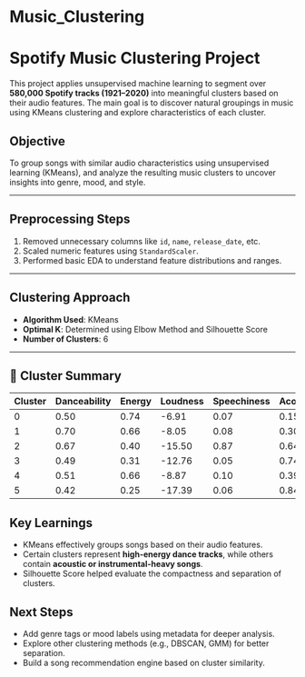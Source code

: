 # Music_Clustering

# Spotify Music Clustering Project

This project applies unsupervised machine learning to segment over **580,000 Spotify tracks (1921–2020)** into meaningful clusters based on their audio features. The main goal is to discover natural groupings in music using KMeans clustering and explore characteristics of each cluster.


## Objective

To group songs with similar audio characteristics using unsupervised learning (KMeans), and analyze the resulting music clusters to uncover insights into genre, mood, and style.

---

## Preprocessing Steps

1. Removed unnecessary columns like `id`, `name`, `release_date`, etc.
2. Scaled numeric features using `StandardScaler`.
3. Performed basic EDA to understand feature distributions and ranges.

---

## Clustering Approach

- **Algorithm Used**: KMeans
- **Optimal K**: Determined using Elbow Method and Silhouette Score
- **Number of Clusters**: 6

---

## 📌 Cluster Summary

| Cluster | Danceability | Energy | Loudness | Speechiness | Acousticness | Instrumentalness | Liveness | Valence | Tempo |
|---------|--------------|--------|----------|-------------|--------------|------------------|----------|---------|-------|
| 0       | 0.50         | 0.74   | -6.91    | 0.07        | 0.15         | 0.09             | 0.18     | 0.48    | 140.35 |
| 1       | 0.70         | 0.66   | -8.05    | 0.08        | 0.30         | 0.04             | 0.16     | 0.76    | 114.72 |
| 2       | 0.67         | 0.40   | -15.50   | 0.87        | 0.64         | 0.00             | 0.38     | 0.56    | 102.01 |
| 3       | 0.49         | 0.31   | -12.76   | 0.05        | 0.74         | 0.02             | 0.17     | 0.41    | 110.69 |
| 4       | 0.51         | 0.66   | -8.87    | 0.10        | 0.39         | 0.08             | 0.72     | 0.56    | 120.26 |
| 5       | 0.42         | 0.25   | -17.39   | 0.06        | 0.84         | 0.81             | 0.17     | 0.38    | 107.46 |




## Key Learnings

- KMeans effectively groups songs based on their audio features.
- Certain clusters represent **high-energy dance tracks**, while others contain **acoustic or instrumental-heavy songs**.
- Silhouette Score helped evaluate the compactness and separation of clusters.


## Next Steps

- Add genre tags or mood labels using metadata for deeper analysis.
- Explore other clustering methods (e.g., DBSCAN, GMM) for better separation.
- Build a song recommendation engine based on cluster similarity.


